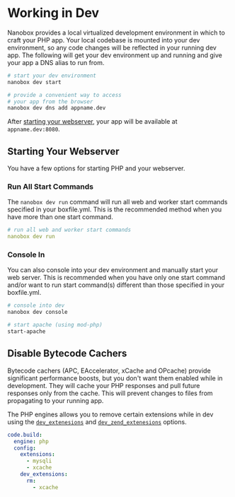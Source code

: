 # Working in Dev
Nanobox provides a local virtualized development environment in which to craft your PHP app. Your local codebase is mounted into your dev environment, so any code changes will be reflected in your running dev app. The following will get your dev environment up and running and give your app a DNS alias to run from.

```bash
# start your dev environment
nanobox dev start

# provide a convenient way to access
# your app from the browser
nanobox dev dns add appname.dev
```

After [starting your webserver](#starting-your-webserver), your app will be available at `appname.dev:8080`.

## Starting Your Webserver
You have a few options for starting PHP and your webserver.

### Run All Start Commands
The `nanobox dev run` command will run all web and worker start commands specified in your boxfile.yml. This is the recommended method when you have more than one start command.

```yaml
# run all web and worker start commands
nanobox dev run
```

### Console In
You can also console into your dev environment and manually start your web server. This is recommended when you have only one start command and/or want to run start command(s) different than those specified in your boxfile.yml.

```bash
# console into dev
nanobox dev console

# start apache (using mod-php)
start-apache
```

## Disable Bytecode Cachers
Bytecode cachers (APC, EAccelerator, xCache and OPcache) provide significant performance boosts, but you don't want them enabled while in development. They will cache your PHP responses and pull future responses only from the cache. This will prevent changes to files from propagating to your running app.

The PHP engines allows you to remove certain extensions while in dev using the [`dev_extenesions`](/php/config/php-settings/#dev_extensions) and [`dev_zend_extenesions`](/php/config/php-settings/#dev_zend_extensions) options.

```yaml
code.build:
  engine: php
  config:
    extensions:
      - mysqli
      - xcache
    dev_extensions:
      rm:
        - xcache
```
